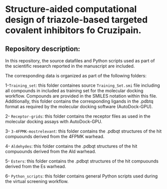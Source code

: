 # Structure-aided computational design of triazole-based targeted covalent inhibitors fo Cruzipain.

## Repository description:

In this repository, the source datafiles and Python scripts used as part of the scientific research reported in the manuscript are included.

The corresponding data is organized as part of the following folders:

1-`Training_set`: this folder containes source `Training_Set.smi` file including all compounds in included as training set for the molecular docking workflow. Compounds are provided in the SMILES notation within this file. Additionally, this folder contains the corresponding ligands in the .pdbtq format as required by the molecular docking software (AutoDock-GPU).

2- `Receptor-grids`: this folder contains the receptor files as used in the molecular docking assays with AutoDock-GPU.

3- `3-4FPMK-mostrelevant`: this folder contains the .pdbqt structures of the hit compuounds derived from the 4FPMK warhead.

4- `Aldehydes`: this folder contains the .pdbqt structures of the hit compuounds derived from the Ald warhead.

5- `Esters`: this folder contains the .pdbqt structures of the hit compuounds derived from the Es warhead.

6- `Python_scripts`: this folder contains general Python scripts used during the virtual screening workflow.
